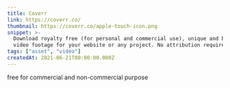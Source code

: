 ```yaml
---
title: Coverr
link: https://coverr.co/
thumbnail: https://coverr.co/apple-touch-icon.png
snippet: >-
  Download royalty free (for personal and commercial use), unique and beautiful
  video footage for your website or any project. No attribution required.
tags: ["asset", "video"]
createdAt: 2021-06-21T00:00:00.000Z
---
```

free for commercial and non-commercial purpose